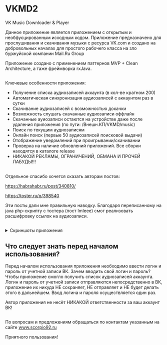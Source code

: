 # VKMD2
VK Music Downloader &amp; Player

Данное приложение является приложением с открытым и необфусцированным исходным кодом. Приложение предназначено для прослушивания и скачивания музыки с ресурса VK.com и создано на добровольных началах для простого рабочего класса на зло буржуйской компании Mail.Ru Group

Приложение создано с применением паттернов MVP + Clean Architecture, а таже фреймворка rxJava.

##
Ключевые особенности приложения:
* Получение списка аудиозаписей аккаунта (в кол-ве кратном 200)
* Автоматическая синхронизация аудиозаписей с аккаунтом раз в сутки
* Скачивание аудиозаписей с возможностью докачки
* Возможность слушать скачанные аудиозаписи оффлайн
* Скачанные ауиозаписи остаются на устройстве даже после удаления приложения (по пути: /Внешн.КП/VKMD/music)
* Поиск по текущим аудиозаписям
* Онлайн поиск (первые 50 аудиозаписей поисковой выдачи)
* Отображение уведомлений при проигрывании/скачивании
* Проверка на наличие обновлений приложений. Все сборки находятся в каталоге release
* НИКАКОЙ РЕКЛАМЫ, ОГРАНИЧЕНИЙ, ОБМАНА И ПРОЧЕЙ ЛАБУДЫ!!!

##
Отдельное спасибо хочется сказать авторам постов:

https://habrahabr.ru/post/340810/

https://toster.ru/q/398540

Эти посты дали мне правильную наводку. Благодаря переписанному на java php-скрипту с тостера (пост ImIeee) смог реализовать расшифровку ссылок на аудиозаписи.

##
<details>
  <summary>Скриншоты приложения</summary>
  <img src="/screenshots/device-2018-04-04-230525.png" width="40%">  <img src="/screenshots/device-2018-04-04-230401.png" width="40%">  <img src="/screenshots/device-2018-04-04-230434.png" width="40%">  <img src="/screenshots/device-2018-04-04-230604.png" width="40%">  <img src="/screenshots/device-2018-04-04-230729.png" width="40%">
</details>

## Что следует знать перед началом использования?

Перед началом использования приложения необходимо ввести логин и пароль от учетной записи ВК. Зачем вводить свой логин и пароль? Чтобы приложение смогло получить список аудиозаписей аккаунта. Логин и пароль от учетной записи отправляются непосредственно в ВК, приложение их никуда НЕ сохраняет, НЕ отправляет и НЕ будет делать этого в дальнейшем. Ввод логина и пароля осуществляется один раз.

Автор приложения не несёт НИКАКОЙ ответственности за ваш аккаунт ВК!

##
По вопросам и предложениям обращаться по контактам указанным на сайте www.scorpio92.ru

Приятного пользования!
